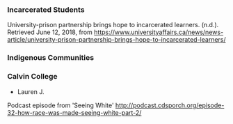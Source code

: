 ### Incarcerated Students

University-prison partnership brings hope to incarcerated learners. (n.d.). Retrieved June 12, 2018, from https://www.universityaffairs.ca/news/news-article/university-prison-partnership-brings-hope-to-incarcerated-learners/

### Indigenous Communities

### Calvin College
- Lauren J.

Podcast episode from 'Seeing White'
http://podcast.cdsporch.org/episode-32-how-race-was-made-seeing-white-part-2/
